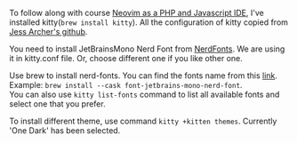 To follow along with course [Neovim as a PHP and Javascript IDE](https://laracasts.com/series/neovim-as-a-php-ide), I've installed kitty(`brew install kitty`).
All the configuration of kitty copied from [Jess Archer's github](https://github.com/jessarcher/dotfiles/tree/master).

You need to install JetBrainsMono Nerd Font from [NerdFonts](https://www.nerdfonts.com/font-downloads). We are using it in kitty.conf file.
Or, choose different one if you like other one.

Use brew to install nerd-fonts. You can find the fonts name from this [link](https://gist.github.com/davidteren/898f2dcccd42d9f8680ec69a3a5d350e).  
Example: `brew install --cask font-jetbrains-mono-nerd-font`.  
You can also use `kitty list-fonts` command to list all available fonts and select one that you prefer.

To install different theme, use command `kitty +kitten themes`. Currently 'One Dark' has been selected. 
